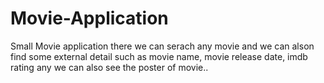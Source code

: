 # Movie-Application
Small Movie application there we can serach any movie and we can alson find some external detail such as movie name, movie release date, imdb rating any we can also see the poster of movie..


